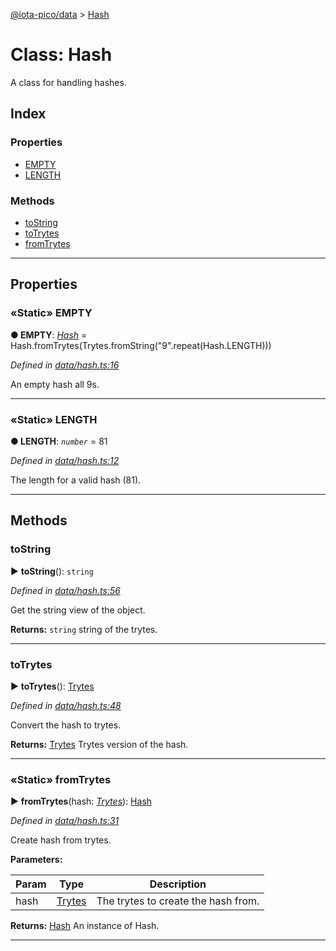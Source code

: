 [@iota-pico/data](../README.md) > [Hash](../classes/hash.md)



# Class: Hash


A class for handling hashes.

## Index

### Properties

* [EMPTY](hash.md#empty)
* [LENGTH](hash.md#length)


### Methods

* [toString](hash.md#tostring)
* [toTrytes](hash.md#totrytes)
* [fromTrytes](hash.md#fromtrytes)



---
## Properties
<a id="empty"></a>

### «Static» EMPTY

**●  EMPTY**:  *[Hash](hash.md)*  =  Hash.fromTrytes(Trytes.fromString("9".repeat(Hash.LENGTH)))

*Defined in [data/hash.ts:16](https://github.com/iotaeco/iota-pico-data/blob/4950012/src/data/hash.ts#L16)*



An empty hash all 9s.




___

<a id="length"></a>

### «Static» LENGTH

**●  LENGTH**:  *`number`*  = 81

*Defined in [data/hash.ts:12](https://github.com/iotaeco/iota-pico-data/blob/4950012/src/data/hash.ts#L12)*



The length for a valid hash (81).




___


## Methods
<a id="tostring"></a>

###  toString

► **toString**(): `string`



*Defined in [data/hash.ts:56](https://github.com/iotaeco/iota-pico-data/blob/4950012/src/data/hash.ts#L56)*



Get the string view of the object.




**Returns:** `string`
string of the trytes.






___

<a id="totrytes"></a>

###  toTrytes

► **toTrytes**(): [Trytes](trytes.md)



*Defined in [data/hash.ts:48](https://github.com/iotaeco/iota-pico-data/blob/4950012/src/data/hash.ts#L48)*



Convert the hash to trytes.




**Returns:** [Trytes](trytes.md)
Trytes version of the hash.






___

<a id="fromtrytes"></a>

### «Static» fromTrytes

► **fromTrytes**(hash: *[Trytes](trytes.md)*): [Hash](hash.md)



*Defined in [data/hash.ts:31](https://github.com/iotaeco/iota-pico-data/blob/4950012/src/data/hash.ts#L31)*



Create hash from trytes.


**Parameters:**

| Param | Type | Description |
| ------ | ------ | ------ |
| hash | [Trytes](trytes.md)   |  The trytes to create the hash from. |





**Returns:** [Hash](hash.md)
An instance of Hash.






___


